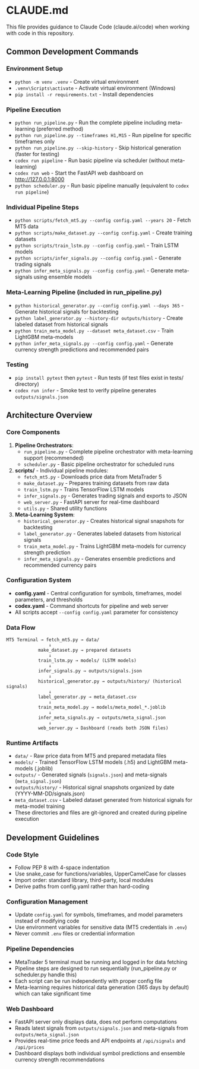 # CLAUDE.md

This file provides guidance to Claude Code (claude.ai/code) when working with code in this repository.

## Common Development Commands

### Environment Setup
- `python -m venv .venv` - Create virtual environment
- `.venv\Scripts\activate` - Activate virtual environment (Windows)
- `pip install -r requirements.txt` - Install dependencies

### Pipeline Execution
- `python run_pipeline.py` - Run the complete pipeline including meta-learning (preferred method)
- `python run_pipeline.py --timeframes H1,M15` - Run pipeline for specific timeframes only
- `python run_pipeline.py --skip-history` - Skip historical generation (faster for testing)
- `codex run pipeline` - Run basic pipeline via scheduler (without meta-learning)
- `codex run web` - Start the FastAPI web dashboard on http://127.0.0.1:8000
- `python scheduler.py` - Run basic pipeline manually (equivalent to `codex run pipeline`)

### Individual Pipeline Steps
- `python scripts/fetch_mt5.py --config config.yaml --years 20` - Fetch MT5 data
- `python scripts/make_dataset.py --config config.yaml` - Create training datasets
- `python scripts/train_lstm.py --config config.yaml` - Train LSTM models
- `python scripts/infer_signals.py --config config.yaml` - Generate trading signals
- `python infer_meta_signals.py --config config.yaml` - Generate meta-signals using ensemble models

### Meta-Learning Pipeline (included in run_pipeline.py)
- `python historical_generator.py --config config.yaml --days 365` - Generate historical signals for backtesting
- `python label_generator.py --history-dir outputs/history` - Create labeled dataset from historical signals
- `python train_meta_model.py --dataset meta_dataset.csv` - Train LightGBM meta-models
- `python infer_meta_signals.py --config config.yaml` - Generate currency strength predictions and recommended pairs

### Testing
- `pip install pytest` then `pytest` - Run tests (if test files exist in tests/ directory)
- `codex run infer` - Smoke test to verify pipeline generates `outputs/signals.json`

## Architecture Overview

### Core Components
1. **Pipeline Orchestrators**:
   - `run_pipeline.py` - Complete pipeline orchestrator with meta-learning support (recommended)
   - `scheduler.py` - Basic pipeline orchestrator for scheduled runs
2. **scripts/** - Individual pipeline modules:
   - `fetch_mt5.py` - Downloads price data from MetaTrader 5
   - `make_dataset.py` - Prepares training datasets from raw data
   - `train_lstm.py` - Trains TensorFlow LSTM models
   - `infer_signals.py` - Generates trading signals and exports to JSON
   - `web_server.py` - FastAPI server for real-time dashboard
   - `utils.py` - Shared utility functions
3. **Meta-Learning System**:
   - `historical_generator.py` - Creates historical signal snapshots for backtesting
   - `label_generator.py` - Generates labeled datasets from historical signals
   - `train_meta_model.py` - Trains LightGBM meta-models for currency strength prediction
   - `infer_meta_signals.py` - Generates ensemble predictions and recommended currency pairs

### Configuration System
- **config.yaml** - Central configuration for symbols, timeframes, model parameters, and thresholds
- **codex.yaml** - Command shortcuts for pipeline and web server
- All scripts accept `--config config.yaml` parameter for consistency

### Data Flow
```
MT5 Terminal → fetch_mt5.py → data/
                ↓
            make_dataset.py → prepared datasets
                ↓
            train_lstm.py → models/ (LSTM models)
                ↓
            infer_signals.py → outputs/signals.json
                ↓
            historical_generator.py → outputs/history/ (historical signals)
                ↓
            label_generator.py → meta_dataset.csv
                ↓
            train_meta_model.py → models/meta_model_*.joblib
                ↓
            infer_meta_signals.py → outputs/meta_signal.json
                ↓
            web_server.py → Dashboard (reads both JSON files)
```

### Runtime Artifacts
- `data/` - Raw price data from MT5 and prepared metadata files
- `models/` - Trained TensorFlow LSTM models (.h5) and LightGBM meta-models (.joblib)
- `outputs/` - Generated signals (`signals.json`) and meta-signals (`meta_signal.json`)
- `outputs/history/` - Historical signal snapshots organized by date (YYYY-MM-DD/signals.json)
- `meta_dataset.csv` - Labeled dataset generated from historical signals for meta-model training
- These directories and files are git-ignored and created during pipeline execution

## Development Guidelines

### Code Style
- Follow PEP 8 with 4-space indentation
- Use snake_case for functions/variables, UpperCamelCase for classes
- Import order: standard library, third-party, local modules
- Derive paths from config.yaml rather than hard-coding

### Configuration Management
- Update `config.yaml` for symbols, timeframes, and model parameters instead of modifying code
- Use environment variables for sensitive data (MT5 credentials in `.env`)
- Never commit `.env` files or credential information

### Pipeline Dependencies
- MetaTrader 5 terminal must be running and logged in for data fetching
- Pipeline steps are designed to run sequentially (run_pipeline.py or scheduler.py handle this)
- Each script can be run independently with proper config file
- Meta-learning requires historical data generation (365 days by default) which can take significant time

### Web Dashboard
- FastAPI server only displays data, does not perform computations
- Reads latest signals from `outputs/signals.json` and meta-signals from `outputs/meta_signal.json`
- Provides real-time price feeds and API endpoints at `/api/signals` and `/api/prices`
- Dashboard displays both individual symbol predictions and ensemble currency strength recommendations